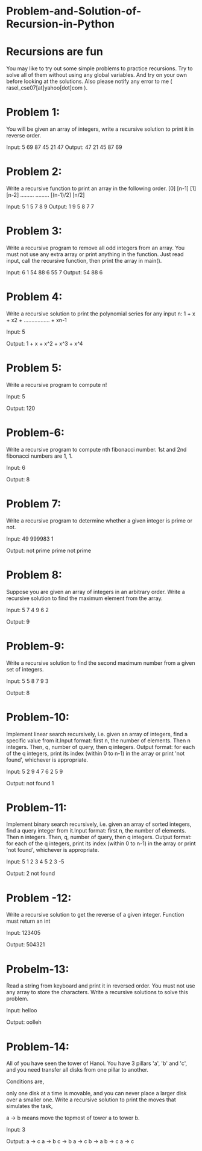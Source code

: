 # Problem-and-Solution-of-Recursion-in-Python

# Recursions are fun

You may like to try out some simple problems to practice recursions. Try to solve all of them without using any global variables. And try on your own before looking at the solutions. Also please notify any error to me ( rasel_cse07[at]yahoo[dot]com ).

# Problem 1:

You will be given an array of integers, write a recursive solution to print it in reverse order.


Input:
5
69 87 45 21 47
Output:
47 21 45 87 69

# Problem 2:

Write a recursive function to print an array in the following order.
[0] [n-1]
[1] [n-2]
.........
.........
[(n-1)/2] [n/2]


Input:
5
1 5 7 8 9
Output:
1 9
5 8
7 7

# Problem 3:

Write a recursive program to remove all odd integers from an array. You must not use any extra array or print anything in the function. Just read input, call the recursive function, then print the array in main().


Input:
6
1 54 88 6 55 7
Output:
54 88 6

# Problem 4:

Write a recursive solution to print the polynomial series for any input n:
1 + x + x2 + ................. + xn-1


Input:
5

Output:
1 + x + x^2 + x^3 + x^4



# Problem 5:

Write a recursive program to compute n!


Input:
5

Output:
120


# Problem-6:

Write a recursive program to compute nth fibonacci number. 1st and 2nd fibonacci numbers are 1, 1.

Input:
6

Output:
8



# Problem 7:

Write a recursive program to determine whether a given integer is prime or not.


Input:
49
999983
1

Output:
not prime
prime
not prime


# Problem 8:

Suppose you are given an array of integers in an arbitrary order. Write a recursive solution to find the maximum element from the array.


Input:
5
7 4 9 6 2

Output:
9


# Problem-9:

Write a recursive solution to find the second maximum number from a given set of integers.

Input:
5
5 8 7 9 3

Output:
8


# Problem-10:

Implement linear search recursively, i.e. given an array of integers, find a specific value from it.Input format: first n, the number of elements. 
Then n integers. Then, q, number of query, then q integers. Output format: for each of the q integers, print its index (within 0 to n-1) in the array or print 'not found', whichever is appropriate.

Input:
5
2 9 4 7 6
2
5 9

Output:
not found
1

# Problem-11:

Implement binary search recursively, i.e. given an array of sorted integers, find a query integer from it.Input format: first n, the number of elements. Then n integers. Then, q, number of query, then q integers. Output format: for each of the q integers, print its index (within 0 to n-1) 
in the array or print 'not found', whichever is appropriate.

Input:
5
1 2 3 4 5
2
3 -5

Output:
2
not found

# Problem -12:

Write a recursive solution to get the reverse of a given integer. Function must return an int


Input:
123405

Output:
504321

# Probelm-13:

Read a string from keyboard and print it in reversed order. You must not use any array to store the characters. Write a recursive solutions to solve this problem.

Input:
helloo

Output:
oolleh

# Problem-14:

All of you have seen the tower of Hanoi. You have 3 pillars 'a', 'b' and 'c', and you need transfer all 
disks from one pillar to another. 

Conditions are, 

only one disk at a time is movable, and you can never place a 
larger disk over a smaller one. 
Write a recursive solution to print the moves that simulates the task,

a -> b means move the topmost of tower a to tower b.

Input:
3

Output:
a -> c
a -> b
c -> b
a -> c
b -> a
b -> c
a -> c
